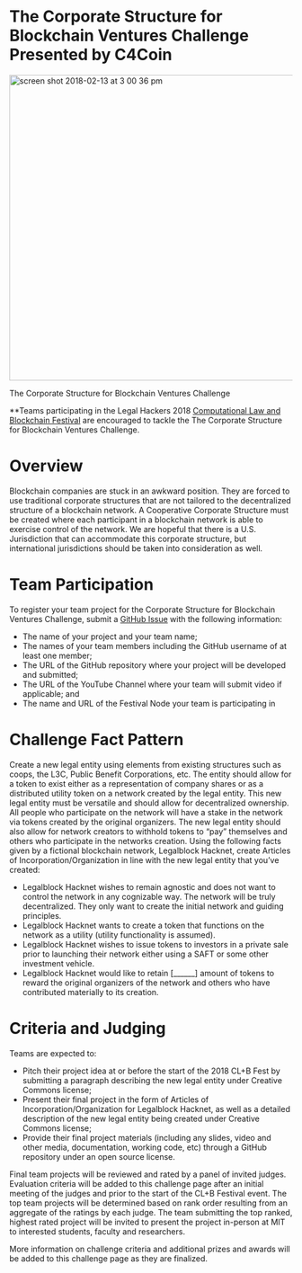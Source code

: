 # The Corporate Structure for Blockchain Ventures Challenge Presented by C4Coin

<img width="544" alt="screen shot 2018-02-13 at 3 00 36 pm" src="https://user-images.githubusercontent.com/2357755/36170884-bda9a61a-10ce-11e8-8bc2-1207a0dac997.png">

The Corporate Structure for Blockchain Ventures Challenge

**Teams participating in the Legal Hackers 2018 [Computational Law and Blockchain Festival](https://legalhackers.org/clbfest2018) are encouraged to tackle the The Corporate Structure for Blockchain Ventures Challenge.

# Overview

Blockchain companies are stuck in an awkward position. They are forced to use traditional corporate structures that are not tailored to the decentralized structure of a blockchain network. A Cooperative Corporate Structure must be created where each participant in a blockchain network is able to exercise control of the network. We are hopeful that there is a U.S. Jurisdiction that can accommodate this corporate structure, but international jurisdictions should be taken into consideration as well.

# Team Participation

To register your team project for the Corporate Structure for Blockchain Ventures Challenge, submit a [GitHub Issue](https://github.com/BLIP-CLBF) with the following information: 
* The name of your project and your team name;
* The names of your team members including the GitHub username of at least one member;
* The URL of the GitHub repository where your project will be developed and submitted;
* The URL of the YouTube Channel where your team will submit video if applicable; and
* The name and URL of the Festival Node your team is participating in

# Challenge Fact Pattern

Create a new legal entity using elements from existing structures such as coops, the L3C, Public Benefit Corporations, etc. The entity should allow for a token to exist either as a representation of company shares or as a distributed utility token on a network created by the legal entity. This new legal entity must be versatile and should allow for decentralized ownership. All people who participate on the network will have a stake in the network via tokens created by the original organizers. The new legal entity should also allow for network creators to withhold tokens to “pay” themselves and others who participate in the networks creation. Using the following facts given by a fictional blockchain network, Legalblock Hacknet, create Articles of Incorporation/Organization in line with the new legal entity that you’ve created: 
* Legalblock Hacknet wishes to remain agnostic and does not want to control the network in any cognizable way. The network will be truly decentralized. They only want to create the initial network and guiding principles.
* Legalblock Hacknet wants to create a token that functions on the network as a utility (utility functionality is assumed).
* Legalblock Hacknet wishes to issue tokens to investors in a private sale prior to launching their network either using a SAFT or some other investment vehicle.
* Legalblock Hacknet would like to retain [______] amount of tokens to reward the original organizers of the network and others who have contributed materially to its creation.

# Criteria and Judging

Teams are expected to:

* Pitch their project idea at or before the start of the 2018 CL+B Fest by submitting a paragraph describing the new legal entity under Creative Commons license;
* Present their final project in the form of Articles of Incorporation/Organization for Legalblock Hacknet, as well as a detailed description of the new legal entity being created under Creative Commons license;
* Provide their final project materials (including any slides, video and other media, documentation, working code, etc) through a GitHub repository under an open source license.

Final team projects will be reviewed and rated by a panel of invited judges.  Evaluation criteria will be added to this challenge page after an initial meeting of the judges and prior to the start of the CL+B Festival event.  The top team projects will be determined based on rank order resulting from an aggregate of the ratings by each judge.  The team submitting the top ranked, highest rated project will be invited to present the project in-person at MIT to interested students, faculty and researchers.  

More information on challenge criteria and additional prizes and awards will be added to this challenge page as they are finalized.
